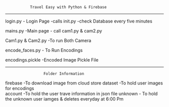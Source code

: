                Travel Easy with Python & Firebase
*************************************************************************


login.py - Login Page  -calls init.py -check Database every five minutes

mains.py -Main page - call cam1.py & cam2.py

Cam1.py & Cam2.py -To run Both Camera

encode_faces.py - To Run Encodings

encodings.pickle  -Encoded Image Pickle File

************************************************************************
                     Folder Information

firebase -To download image from cloud store
dataset -To hold user images for encodings  
account -To hold the user trave information in json file
unknown - To hold the unknown user iamges & deletes everyday at 6:00 Pm

 
